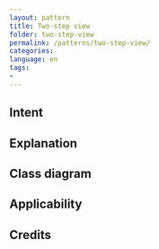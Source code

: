 ```yaml
---
layout: pattern
title: Two-step view 
folder: two-step-view
permalink: /patterns/two-step-view/
categories: 
language: en
tags:
- 
---
```



## Intent


## Explanation



## Class diagram

## Applicability

## Credits
